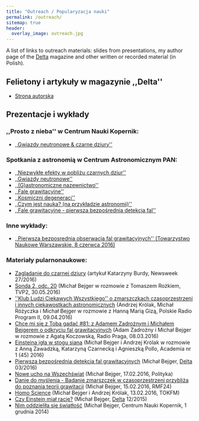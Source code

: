 ```yaml
---
title: "Outreach / Popularyzacja nauki" 
permalink: /outreach/
sitemap: true
header: 
  overlay_image: outreach.jpg
---
```


A list of links to outreach materials: slides from presentations, 
my author page of the [Delta](http://www.deltami.edu.pl) 
magazine and other written or recorded material (in Polish).  

## Felietony i artykuły w magazynie ,,Delta''
* <a href="http://www.deltami.edu.pl/delta/autorzy/michal_bejger/">Strona autorska</a>

## Prezentacje i wykłady
 
### ,,Prosto z nieba'' w Centrum Nauki Kopernik: 
* <a href="gwiazdy_neutronowe_i_czarne_dziury.pdf">,,Gwiazdy neutronowe & czarne dziury''</a> 

### Spotkania z astronomią w Centrum Astronomicznym PAN: 
* <a href="wyklad.ppt">,,Niezwykłe efekty w pobliżu czarnych dziur''</a>
* <a href="gwiazdy_neutronowe.pdf">,,Gwiazdy neutronowe''</a>
* <a href="240111.pdf">,,(G)astronomiczne nazewnictwo''</a>
* <a href="falegrawitacyjne.odp">,,Fale grawitacyjne''</a>
* <a href="deg.pdf">,,Kosmiczni degeneraci''</a>
* <a href="czym_jest_nauka.pdf">,,Czym jest nauka? (na przykładzie astronomii)''</a>
* <a href="gw150914.pdf">,,Fale grawitacyjne - pierwsza bezpośrednia detekcja fal''</a>

### Inne wykłady: 
* <a href="tnw080616.pdf">,,Pierwsza bezposrednia obserwacja fal grawitacyjnych''
                (Towarzystwo Naukowe Warszawskie, 8 czerwca 2016)
                </a>

### Materiały pularnonaukowe: 

* [Zaglądanie do czarnej dziury](http://www.newsweek.pl/plus/nauka/fale-grawitacyjne-astrofizycy-potwierdzili-ich-istnienie-w-kosmosie,artykuly,387949,1,z.html) (artykuł Katarzyny Burdy, Newsweek 27/2016) 
* [Sonda 2, odc. 20](http://vod.tvp.pl/25270514/odc-20) (Michał Bejger w rozmowie z Tomaszem Rożkiem, TVP2, 30.05.2016)
* [''Klub Ludzi Ciekawych Wszystkiego'' o zmarszczkach czasoprzestrzeni i innych ciekawostkach astronomicznych](http://www.polskieradio.pl/8/405/Artykul/1605382,Rewelacje-nie-tylko-z-teleskopu-Hubblea) (Andrzej Królak, Michał Różyczka i Michał Bejger w rozmowie z Hanną Marią Gizą, Polskie Radio Program II, 09.04.2016)
* [Chce mi się z Tobą gadać #81: z Adamem Zadrożnym i Michałem Bejgerem o odkryciu fal grawitacyjnych](http://radiopraga.pl/archiwum-audio/1126-81-z-adamem-zadroznym-i-michalem-bejgerem-o-odkryciu-fal-grawitacyjnych) (Adam Zadrożny i Michał Bejger w rozmowie z Agatą Koczowską, Radio Praga, 08.03.2016)
* [Einsteina igła w stogu siana](http://www.naukaonline.pl/nasze-teksty/nauki-scisle/item/2827-einsteina-igla-w-stogu-siana) (Michał Bejger i Andrzej Królak w rozmowie z Anną Zawadzką, Katarzyną Czarnecką i Agnieszką Pollo, Academia nr 1 (45) 2016)
* [Pierwsza bezpośrednia detekcja fal grawitacyjnych](http://www.deltami.edu.pl/temat/fizyka/grawitacja_i_wszechswiat/2016/02/21/Pierwsza_bezposrednia_detekcja_fal/) (Michał Bejger, [Delta](http://www.deltami.edu.pl) 03/2016)
* [Nowe ucho na Wszechświat](http://archiwum.polityka.pl/autor/michal-bejger,0,14305.html) (Michał Bejger, 17.02.2016, Polityka)
* [Danie do myślenia - Badanie zmarszczek w czasoprzestrzeni przybliża do poznania teorii grawitacji](http://www.rmf24.pl/tylko-w-rmf24/danie-do-myslenia/news-michal-bejger-badanie-zmarszczek-w-czasoprzestrzeni-przybliz,nId,2145865) (Michał Bejger, 15.02.2016, RMF24)
* [Homo Science](http://audycje.tokfm.pl/odcinek/Przeglad-naukowych-newsow-tygodnia-Rozmowa-z-Polakami-zaangazowanymi-w-odkrycie-fal-grawitacyjnych-prof-Andrzej-Krolak-i-dr-Michal-Bejger/34362) (Michał Bejger i Andrzej Królak, 13.02.2016, TOKFM)
* [Czy Einstein miał rację?](http://www.deltami.edu.pl/temat/fizyka/grawitacja_i_wszechswiat/2015/11/26/Czy_Einstein_mial_racje/) (Michał Bejger, [Delta](http://www.deltami.edu.pl) 12/2015)
* [Nim oddzieliła się światłość](http://www.kopernik.org.pl/orientuj-sie-w-nauce/20140/nim-oddzielila-sie-swiatlosc/) (Michał Bejger, Centrum Nauki Kopernik, 1 grudnia 2014)


